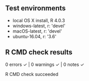## Test environments

* local OS X install, R 4.0.3
* windows-latest, r: 'devel'
* macOS-latest, r: 'devel'
* ubuntu-16.04, r: '3.6'

## R CMD check results

0 errors ✓ | 0 warnings ✓ | 0 notes ✓

R CMD check succeeded
